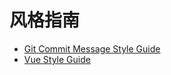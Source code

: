 # 风格指南

- [Git Commit Message Style Guide](/style-guide/git-commit-message.md)
- [Vue Style Guide](/style-guide/vue.md)
